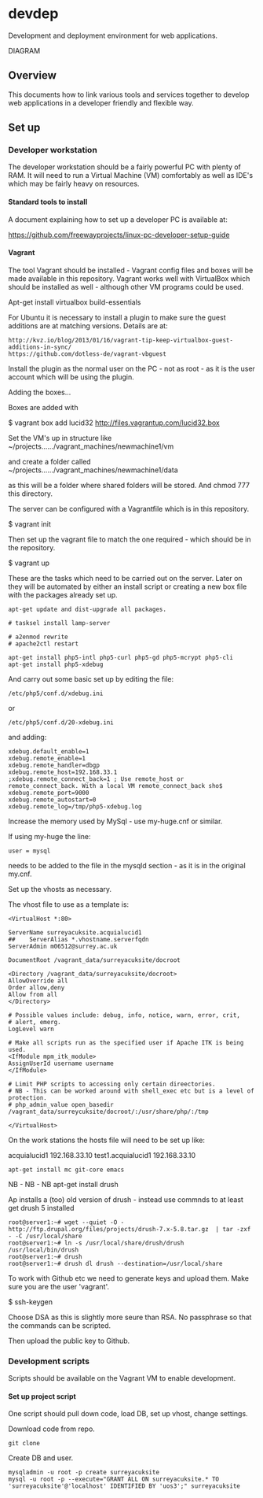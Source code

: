 # devdep
Development and deployment environment for web applications.

DIAGRAM

## Overview

This documents how to link various tools and services together to develop web applications in a developer friendly and flexible way.

## Set up

### Developer workstation

The developer workstation should be a fairly powerful PC with plenty of RAM.  It will need to run a Virtual Machine (VM) comfortably as well as IDE's which may be fairly heavy on resources.


#### Standard tools to install

A document explaining how to set up a developer PC is available at:

https://github.com/freewayprojects/linux-pc-developer-setup-guide


#### Vagrant

The tool Vagrant should be installed - Vagrant config files and boxes will be made available in this repository.  Vagrant works well with VirtualBox which should be installed as well - although other VM programs could be used.

Apt-get install virtualbox build-essentials


For Ubuntu it is necessary to install a plugin to make sure the guest additions are at matching versions.  Details are at:

    http://kvz.io/blog/2013/01/16/vagrant-tip-keep-virtualbox-guest-additions-in-sync/
    https://github.com/dotless-de/vagrant-vbguest

Install the plugin as the normal user on the PC - not as root - as it is the user account which will be using the plugin.

Adding the boxes...

Boxes are added with

$ vagrant box add lucid32 http://files.vagrantup.com/lucid32.box


    
Set the VM's up in structure like ~/projects....../vagrant_machines/newmachine1/vm

and create a folder called ~/projects....../vagrant_machines/newmachine1/data

as this will be a folder where shared folders will be stored.  And chmod 777 this directory.

The server can be configured with a Vagrantfile which is in this repository.


$ vagrant init

Then set up the vagrant file to match the one required - which should be in the repository.

$ vagrant up


These are the tasks which need to be carried out on the server.  Later on they will be automated by either an install script or creating a new box file with the packages already set up.

    apt-get update and dist-upgrade all packages.

    # tasksel install lamp-server

    # a2enmod rewrite
    # apache2ctl restart
    
    apt-get install php5-intl php5-curl php5-gd php5-mcrypt php5-cli
    apt-get install php5-xdebug
    
And carry out some basic set up by editing the file:

    /etc/php5/conf.d/xdebug.ini
or

    /etc/php5/conf.d/20-xdebug.ini

and adding:

    xdebug.default_enable=1
    xdebug.remote_enable=1
    xdebug.remote_handler=dbgp
    xdebug.remote_host=192.168.33.1
    ;xdebug.remote_connect_back=1 ; Use remote_host or remote_connect_back. With a local VM remote_connect_back sho$
    xdebug.remote_port=9000
    xdebug.remote_autostart=0
    xdebug.remote_log=/tmp/php5-xdebug.log

Increase the memory used by MySql - use my-huge.cnf or similar.

If using my-huge the line:

    user = mysql 

needs to be added to the file in the mysqld section - as it is in the original my.cnf.


Set up the vhosts as necessary.

The vhost file to use as a template is:

    <VirtualHost *:80>

    ServerName surreyacuksite.acquialucid1
    ##    ServerAlias *.vhostname.serverfqdn
    ServerAdmin m06512@surrey.ac.uk
    
    DocumentRoot /vagrant_data/surreyacuksite/docroot
    
    <Directory /vagrant_data/surreyacuksite/docroot>
	AllowOverride all
	Order allow,deny
	Allow from all
    </Directory>
    
    # Possible values include: debug, info, notice, warn, error, crit,
    # alert, emerg.
    LogLevel warn

    # Make all scripts run as the specified user if Apache ITK is being used.
    <IfModule mpm_itk_module>
	AssignUserId username username
    </IfModule>

    # Limit PHP scripts to accessing only certain direectories.
    # NB - This can be worked around with shell_exec etc but is a level of protection.
    # php_admin_value open_basedir /vagrant_data/surreycuksite/docroot/:/usr/share/php/:/tmp

    </VirtualHost>


On the work stations the hosts file will need to be set up like:

acquialucid1    192.168.33.10
test1.acquialucid1      192.168.33.10

    apt-get install mc git-core emacs
 
 
NB - NB - NB    apt-get install drush

Ap installs a (too) old version of drush - instead use commnds to at least get drush 5 installed


    root@server1:~# wget --quiet -O - http://ftp.drupal.org/files/projects/drush-7.x-5.8.tar.gz  | tar -zxf - -C /usr/local/share
    root@server1:~# ln -s /usr/local/share/drush/drush /usr/local/bin/drush
    root@server1:~# drush
    root@server1:~# drush dl drush --destination=/usr/local/share


To work with Github etc we need to generate keys and upload them.  Make sure you are the user 'vagrant'.

$ ssh-keygen

Choose DSA as this is slightly more seure than RSA.  No passphrase so that the commands can be scripted.

Then upload the public key to Github.


### Development scripts

Scripts should be available on the Vagrant VM to enable development.

#### Set up project script

One script should pull down code, load DB, set up vhost, change settings.

Download code from repo.

    git clone

Create DB and user.

    mysqladmin -u root -p create surreyacuksite
    mysql -u root -p --execute="GRANT ALL ON surreyacuksite.* TO 'surreyacuksite'@'localhost' IDENTIFIED BY 'uos3';" surreyacuksite



